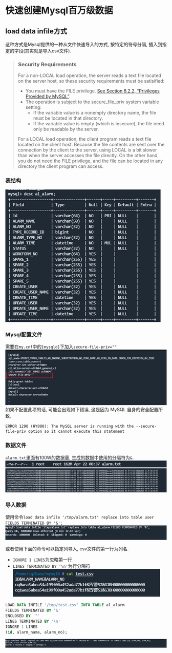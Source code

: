 # 快速创建Mysql百万级数据

## load data infile方式
这种方式是Mysql提供的一种从文件快速导入的方式, 按特定的符号分隔, 插入到指定的字段(其实就是导入csv文件).
> ### Security Requirements</br>
> For a non-LOCAL load operation, the server reads a text file located on the server host, so these security requirements must be satisified:</br>
> * You must have the FILE privilege. [See Section 6.2.2, “Privileges Provided by MySQL”](https://dev.mysql.com/doc/refman/5.7/en/privileges-provided.html).
> * The operation is subject to the secure_file_priv system variable setting:
>   - If the variable value is a nonempty directory name, the file must be located in that directory.
>   - If the variable value is empty (which is insecure), the file need only be readable by the server.
>
> For a LOCAL load operation, the client program reads a text file located on the client host. Because the file contents are sent over the connection by the client to the server, using LOCAL is a bit slower than when the server accesses the file directly. On the other hand, you do not need the FILE privilege, and the file can be located in any directory the client program can access.


### 表结构
![表结构图](../_images/Snipaste_2022-04-24_21-58-15.png)

### Mysql配置文件
需要在`my.cnf`中的`[mysqld]`下加入`secure-file-priv=""`
![mysql配置](../_images/Snipaste_2022-04-24_22-00-58.png)
如果不配置此项的话, 可能会出现如下错误, 这是因为 MySQL 自身的安全配置所致.
```shell
ERROR 1290 (HY000): The MySQL server is running with the --secure-file-priv option so it cannot execute this statement
```

### 数据文件
`alarm.txt`里面有100W的数据量, 生成的数据中使用的分隔符为`&`.
![数据文件](../_images/Snipaste_2022-04-24_22-03-22.png)
![告警数据](../_images/Snipaste_2022-04-24_22-03-36.png)

### 导入数据
使用命令`load data infile '/tmp/alarm.txt' replace into table user FIELDS TERMINATED BY '&';`
![导入效果图](../_images/Snipaste_2022-04-24_22-16-19.png)

或者使用下面的命令可以指定列导入, csv文件的第一行为列名.
* `IGNORE 1 LINES`为忽略第一行
* `LINES TERMINATED BY '\n'`为行分隔符
![csv文件内容](../_images/Snipaste_2022-04-24_23-26-52.png)
```sql
LOAD DATA INFILE '/tmp/test.csv' INTO TABLE al_alarm
FIELDS TERMINATED BY '&'
ENCLOSED BY '"'
LINES TERMINATED BY '\n'
IGNORE 1 LINES
(id, alarm_name, alarm_no);
```
![导入效果图](../_images/Snipaste_2022-04-24_23-42-47.png)